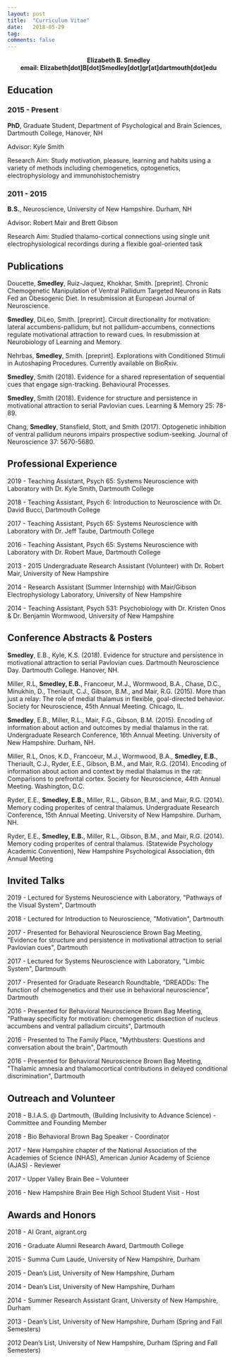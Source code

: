 ```yaml
---
layout: post
title:  "Curriculum Vitae"
date:   2018-05-29
tag:
comments: false
---
```

<center><b>Elizabeth B. Smedley</b></center>
<center><b>email: Elizabeth[dot]B[dot]Smedley[dot]gr[at]dartmouth[dot]edu</b></center>

## Education

### 2015 - Present 
  **PhD**, Graduate Student, Department of Psychological and Brain Sciences, Dartmouth College, Hanover, NH 
  
  Advisor: Kyle Smith 
  
  Research Aim: Study motivation, pleasure, learning and habits using a variety of methods including chemogenetics, optogenetics, electrophysiology and immunohistochemistry


### 2011 - 2015 
  **B.S.**, Neuroscience, University of New Hampshire. Durham, NH
  
  Advisor: Robert Mair and Brett Gibson
  
  Research Aim: Studied thalamo-cortical connections using single unit electrophysiological recordings during a flexible goal-oriented task


## Publications
  Doucette, **Smedley**, Ruiz-Jaquez, Khokhar, Smith. [preprint]. Chronic Chemogenetic Manipulation of Ventral Pallidum Targeted Neurons in Rats Fed an Obesogenic Diet. In resubmission at European Journal of Neuroscience.  

  **Smedley**, DiLeo, Smith. [preprint]. Circuit directionality for motivation: lateral accumbens-pallidum, but not pallidum-accumbens, connections regulate motivational attraction to reward cues. In resubmission at Neurobiology of Learning and Memory.  

  Nehrbas, **Smedley**, Smith. [preprint]. Explorations with Conditioned Stimuli in Autoshaping Procedures. Currently available on BioRxiv. 

  **Smedley**, Smith (2018). Evidence for a shared representation of sequential cues that engage sign-tracking. Behavioural Processes. 

  **Smedley**, Smith (2018). Evidence for structure and persistence in motivational attraction to serial Pavlovian cues. Learning & Memory 25: 78-89.
  
  Chang, **Smedley**, Stansfield, Stott, and Smith (2017). Optogenetic inhibition of ventral pallidum neurons impairs prospective sodium-seeking. Journal of Neuroscience 37: 5670-5680.


## Professional Experience
  2019 - Teaching Assistant, Psych 65: Systems Neuroscience with Laboratory with Dr. Kyle Smith, Dartmouth College
  
  2018 - Teaching Assistant, Psych 6: Introduction to Neuroscience with Dr. David Bucci, Dartmouth College
  
  2017 - Teaching Assistant, Psych 65: Systems Neuroscience with Laboratory with Dr. Jeff Taube, Dartmouth College
  
  2016 - Teaching Assistant, Psych 65: Systems Neuroscience with Laboratory with Dr. Robert Maue, Dartmouth College
  
  2013 - 2015 Undergraduate Research Assistant (Volunteer) with Dr. Robert Mair, University of New Hampshire
  
  2014 - Research Assistant (Summer Internship) with Mair/Gibson Electrophysiology Laboratory, University of New Hampshire             	
  
  2014 - Teaching Assistant, Psych 531: Psychobiology with Dr. Kristen Onos & Dr. Benjamin Wormwood, University of New Hampshire             


## Conference Abstracts & Posters

  **Smedley**, E.B., Kyle, K.S. (2018). Evidence for structure and persistence in motivational attraction to serial Pavlovian cues. Dartmouth Neuroscience Day. Dartmouth College. Hanover, NH.
  
  Miller, R.L, **Smedley, E.B.**, Francoeur, M.J., Wormwood, B.A., Chase, D.C., Minukhin, D., Theriault, C.J., Gibson, B.M., and Mair, R.G. (2015). More than just a relay: The role of medial thalamus in flexible, goal-directed behavior. Society for Neuroscience, 45th Annual Meeting. Chicago, IL.
  
  **Smedley**, E.B., Miller, R.L., Mair, F.G., Gibson, B.M. (2015). Encoding of information about action and outcomes by medial thalamus in the rat. Undergraduate Research Conference, 16th Annual Meeting. University of New Hampshire. Durham, NH.
  
  Miller, R.L, Onos, K.D., Francoeur, M.J., Wormwood, B.A., **Smedley, E.B.**, Theriault, C.J., Ryder, E.E., Gibson, B.M., and Mair, R.G. (2014). Encoding of information about action and context by medial thalamus in the rat: Comparisons to prefrontal cortex. Society for Neuroscience, 44th Annual Meeting. Washington, D.C.
  
  Ryder, E.E., **Smedley, E.B.**, Miller, R.L., Gibson, B.M., and Mair, R.G. (2014). Memory coding properites of central thalamus. Undergraduate Research Conference, 15th Annual Meeting. University of New Hampshire. Durham, NH.
  
  Ryder, E.E., **Smedley, E.B.**, Miller, R.L., Gibson, B.M., and Mair, R.G. (2014). Memory coding properites of central thalamus. (Statewide Psychology Academic Convention), New Hampshire Psychological Association, 6th Annual Meeting 


## Invited Talks
  2019 - Lectured for Systems Neuroscience with Laboratory, "Pathways of the Visual System", Dartmouth
  
  2018 - Lectured for Introduction to Neuroscience, "Motivation", Dartmouth
  
  2017 - Presented for Behavioral Neuroscience Brown Bag Meeting, "Evidence for structure and persistence in motivational attraction to serial Pavlovian cues", Dartmouth
  
  2017 - Lectured for Systems Neuroscience with Laboratory, "Limbic System", Dartmouth
  
  2017 - Presented for Graduate Research Roundtable, “DREADDs: The function of chemogenetics and their use in behavioral neuroscience”, Dartmouth
  
  2016 - Presented for Behavioral Neuroscience Brown Bag Meeting, "Pathway specificity for motivation: chemogenetic dissection of nucleus accumbens and ventral palladium circuits", Dartmouth
  
  2016 - Presented to The Family Place, "Mythbusters: Questions and conversation about the brain", Dartmouth
  
  2016 - Presented for Behavioral Neuroscience Brown Bag Meeting, "Thalamic amnesia and thalamocortical contributions in delayed conditional discrimination", Dartmouth


## Outreach and Volunteer

  2018 - B.I.A.S. @ Dartmouth, (Building Inclusivity to Advance Science) - Committee and Founding Member
  
  2018 - Bio Behavioral Brown Bag Speaker - Coordinator
  
  2017 - New Hampshire chapter of the National Association of the Academies of Science (NHAS), American Junior Academy of Science (AJAS) - Reviewer 
  
  2017 - Upper Valley Brain Bee – Volunteer
  
  2016 - New Hampshire Brain Bee High School Student Visit - Host

## Awards and Honors

  2018 - AI Grant, aigrant.org
  
  2016 - Graduate Alumni Research Award, Dartmouth College
  
  2015 - Summa Cum Laude, University of New Hampshire, Durham
  
  2015 - Dean’s List, University of New Hampshire, Durham
  
  2014 - Dean’s List, University of New Hampshire, Durham
  
  2014 - Summer Research Assistant Grant, University of New Hampshire, Durham
  
  2013 - Dean’s List, University of New Hampshire, Durham (Spring and Fall Semesters)
  
  2012	Dean’s List, University of New Hampshire, Durham (Spring and Fall Semesters)